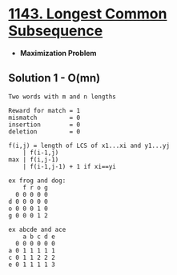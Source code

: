 # [1143. Longest Common Subsequence](https://leetcode.com/problems/longest-common-subsequence/)

- **Maximization Problem**


## Solution 1 - O(mn)

```text
Two words with m and n lengths

Reward for match = 1
mismatch         = 0
insertion        = 0
deletion         = 0

f(i,j) = length of LCS of x1...xi and y1...yj
    | f(i-1,j)
max | f(i,j-1)
    | f(i-1,j-1) + 1 if xi==yi

ex frog and dog:
    f r o g
  0 0 0 0 0
d 0 0 0 0 0
o 0 0 0 1 0
g 0 0 0 1 2

ex abcde and ace
    a b c d e
  0 0 0 0 0 0
a 0 1 1 1 1 1
c 0 1 1 2 2 2
e 0 1 1 1 1 3
```
